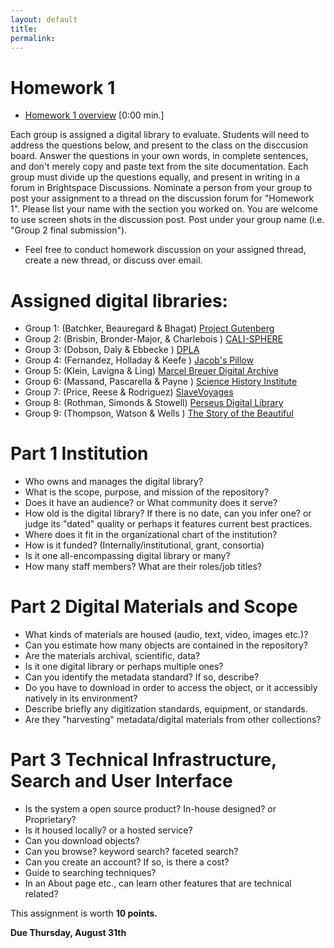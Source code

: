 ```yaml
---
layout: default
title: 
permalink:
---
```


<h1> Homework 1</h1>

- [Homework 1 overview](video_link) [0:00 min.] 

Each group is assigned a digital library to evaluate. Students will need to address the questions below, and present to the class on the disccusion board. Answer the questions in your own words, in complete sentences, and don't merely copy and paste text from the site documentation. Each group must divide up the questions equally, and present in writing in a forum in Brightspace Discussions. Nominate a person from your group to post your assignment to a thread on the discussion forum for &quot;Homework 1&quot;. Please list your name with the section you worked on. You are welcome to use screen shots in the discussion post. Post under your group name (i.e. &quot;Group 2 final submission&quot;). 

- Feel free to conduct homework discussion on your assigned thread, create a new thread, or discuss over email. 

# Assigned digital libraries: 

- Group 1: (Batchker, Beauregard &amp; Bhagat)  [Project Gutenberg](https://www.gutenberg.org/)
- Group 2: (Brisbin, Bronder-Major, &amp; Charlebois ) [CALI-SPHERE](http://calisphere.cdlib.org/)
- Group 3: (Dobson, Daly &amp; Ebbecke ) [DPLA](https://dp.la/)
- Group 4: (Fernandez, Holladay  &amp; Keefe ) [Jacob's Pillow](https://archives.jacobspillow.org/)
- Group 5: (Klein, Lavigna &amp; Ling) [Marcel Breuer Digital Archive](https://breuer.syr.edu/)
- Group 6: (Massand, Pascarella &amp; Payne ) [Science History Institute](https://digital.sciencehistory.org/)
- Group 7: (Price, Reese &amp; Rodriguez) [SlaveVoyages](https://www.slavevoyages.org/)
- Group 8: (Rothman, Simonds &amp; Stowell) [Perseus Digital Library](http://www.perseus.tufts.edu/) 
- Group 9: (Thompson, Watson &amp; Wells ) [The Story of the Beautiful](http://www.perseus.tufts.edu/)

# Part 1 Institution

- Who owns and manages the digital library?
- What is the scope, purpose, and mission of the repository?
- Does it have an audience? or What community does it serve?
- How old is the digital library? If there is no date, can you infer one? or judge its "dated" quality or perhaps it features current best practices.
- Where does it fit in the organizational chart of the institution?
- How is it funded? (Internally/institutional, grant, consortia)
- Is it one all-encompassing digital library or many?
- How many staff members? What are their roles/job titles?


# Part 2 Digital Materials and Scope

- What kinds of materials are housed (audio, text, video, images etc.)?
- Can you estimate how many objects are contained in the repository?
- Are the materials archival, scientific, data?
- Is it one digital library or perhaps multiple ones? 
- Can you identify the metadata standard? If so, describe?
- Do you have to download in order to access the object, or it accessibly natively in its environment?
- Describe briefly any digitization standards, equipment, or standards. 
- Are they &quot;harvesting&quot; metadata/digital materials from other collections?


# Part 3 Technical Infrastructure, Search and User Interface

- Is the system a open source product? In-house designed? or Proprietary?
- Is it housed locally? or a hosted service?
- Can you download objects?
- Can you browse? keyword search? faceted search?
- Can you create an account? If so, is there a cost?
- Guide to searching techniques?
- In an About page etc., can learn other features that are technical related?

This assignment is worth **10 points.**

**Due Thursday, August 31th** 